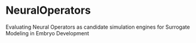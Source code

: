 # NeuralOperators
Evaluating Neural Operators as candidate simulation engines for Surrogate Modeling in Embryo Development
